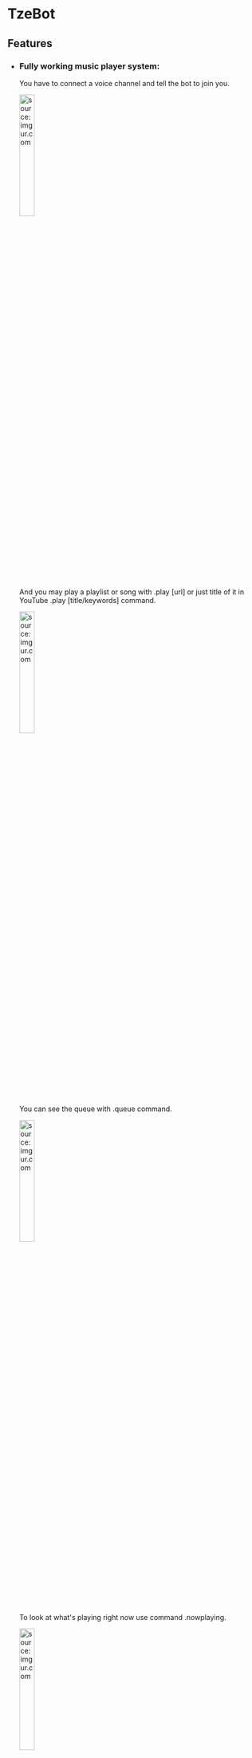 # TzeBot
<h2>Features</h2>
<ul>
<li><h3>Fully working music player system:</h3></li>
<p>You have to connect a voice channel and tell the bot to join you.</p>
<p><a href="https://imgur.com/4XjW8rL"><img src="https://i.imgur.com/4XjW8rL.png" title="source: imgur.com" width=25% height=25%/></a></p>
<p>And you may play a playlist or song with .play [url] or just title of it in YouTube .play [title/keywords] command.</p>
<p><a href="https://imgur.com/ZJgR35L"><img src="https://i.imgur.com/ZJgR35L.png" title="source: imgur.com" width=25% height=25%/></a></p>
<p>You can see the queue with .queue command.<p>
<p><a href="https://imgur.com/CG9Pu0K"><img src="https://i.imgur.com/CG9Pu0K.png" title="source: imgur.com" width=25% height=25%/></a></p>
<p>To look at what's playing right now use command .nowplaying.</p>
<p><a href="https://imgur.com/ObXrkWO"><img src="https://i.imgur.com/ObXrkWO.png" title="source: imgur.com" width=25% height=25%/></a></p>
<p>Also the default volume of music player is 5% you can adjust volume of music if you want to, by using command .volume [wanted percentage].</p>
<p><a href="https://imgur.com/qBuD40V"><img src="https://i.imgur.com/qBuD40V.png" title="source: imgur.com" width=25% height=25%/></a></p>
<p>And of course you can stop and clear the queue by writing down .stop</p>
<p><a href="https://imgur.com/eRLSk6y"><img src="https://i.imgur.com/eRLSk6y.png" title="source: imgur.com" width=25% height=25%/></a></p>
<p>If it is not necessary, you may tell the bot to leave the voice channel with .leave</p>
<p><a href="https://imgur.com/kctwq5y"><img src="https://i.imgur.com/kctwq5y.png" title="source: imgur.com" width=25% height=25%/></a></p>
<li><h3>Clearing unnecessary messages:</h3></li>
<p>You can clear messages which not older than 2 weeks and be amount less than 100, you can use .clear [amount] to clear messages in the same channnel.
<p><a href="https://imgur.com/fnuyEYM"><img src="https://i.imgur.com/fnuyEYM.png" title="source: imgur.com" width=25% height=25%/></a></p>
<li><h3>Adjusting prefix:</h3></li>
<p>You can change the default prefix (.) of TzeBot whatever you want.</p>
<p><a href="https://imgur.com/X6cIsqd"><img src="https://i.imgur.com/X6cIsqd.png" title="source: imgur.com" width=25% height=25%/></a></p>
</ul>

<h2>How to use?</h2>
<p> You can always add some features or edit something in this bot, with using this repository but if you're looking for the latest .jar file of the TzeBot you can just download latest TzeBot and .env.example (you have to rename it .env with addition of necessary keys) file with run.bat (for windows) from <b><a href="https://github.com/Tzesh/TzeBot/tree/master/latest">latest direction</a></b>.</p>
<p>After extracting .env and TzeBot-X.X.jar to a folder, you have to add discord bot token, default prefix of bot, discord owner id, youtube api key into .env file or you can simply add all of these into .env.example then rename it as .env.</p>
<p>And then, you may start the bot with using command "java -jar TzeBot-1.0.jar" in cmd or git bash or whatever you want to run.</p>
<p><a href="https://imgur.com/hNNE5qj"><img src="https://i.imgur.com/hNNE5qj.png" title="source: imgur.com" /></a></p>
<p>If you're planning to run this too many server you may set shard number of it. But I recommend you to set this shards number as less as possible to prevent resource leaks.</p>
<p><a href="https://imgur.com/wOyBYaq"><img src="https://i.imgur.com/wOyBYaq.png" title="source: imgur.com" /></a></p>
<p>And you're ready.</p>

